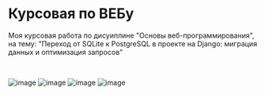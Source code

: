 # Курсовая по ВЕБу

Моя курсовая работа по дисуиплине "Основы веб-программирования", на тему: "Переход от SQLite к PostgreSQL в проекте на Django: миграция данных и оптимизация запросов"

<br>

![image](https://github.com/user-attachments/assets/f5f9335c-fabb-4581-88c7-1284eb2103f4)
![image](https://github.com/user-attachments/assets/e6ed59ee-82da-44f5-90a1-6d399f19d0f7)
![image](https://github.com/user-attachments/assets/fcfd68a5-3b92-448a-98b3-8a968c5a6f8b)
![image](https://github.com/user-attachments/assets/d806f2b9-67c8-40d4-8640-da88a9e82b91)


